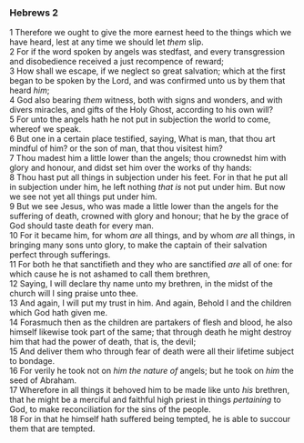 ### Hebrews 2

1 Therefore we ought to give the more earnest heed to the things which we have heard, lest at any time we should let *them* slip.  
2 For if the word spoken by angels was stedfast, and every transgression and disobedience received a just recompence of reward;  
3 How shall we escape, if we neglect so great salvation; which at the first began to be spoken by the Lord, and was confirmed unto us by them that heard *him*;  
4 God also bearing *them* witness, both with signs and wonders, and with divers miracles, and gifts of the Holy Ghost, according to his own will?  
5 For unto the angels hath he not put in subjection the world to come, whereof we speak.  
6 But one in a certain place testified, saying, What is man, that thou art mindful of him? or the son of man, that thou visitest him?  
7 Thou madest him a little lower than the angels; thou crownedst him with glory and honour, and didst set him over the works of thy hands:  
8 Thou hast put all things in subjection under his feet. For in that he put all in subjection under him, he left nothing *that is* not put under him. But now we see not yet all things put under him.  
9 But we see Jesus, who was made a little lower than the angels for the suffering of death, crowned with glory and honour; that he by the grace of God should taste death for every man.  
10 For it became him, for whom *are* all things, and by whom *are* all things, in bringing many sons unto glory, to make the captain of their salvation perfect through sufferings.  
11 For both he that sanctifieth and they who are sanctified *are* all of one: for which cause he is not ashamed to call them brethren,  
12 Saying, I will declare thy name unto my brethren, in the midst of the church will I sing praise unto thee.  
13 And again, I will put my trust in him. And again, Behold I and the children which God hath given me.  
14 Forasmuch then as the children are partakers of flesh and blood, he also himself likewise took part of the same; that through death he might destroy him that had the power of death, that is, the devil;  
15 And deliver them who through fear of death were all their lifetime subject to bondage.  
16 For verily he took not on *him the nature of* angels; but he took on *him* the seed of Abraham.  
17 Wherefore in all things it behoved him to be made like unto *his* brethren, that he might be a merciful and faithful high priest in things *pertaining* to God, to make reconciliation for the sins of the people.  
18 For in that he himself hath suffered being tempted, he is able to succour them that are tempted.  
